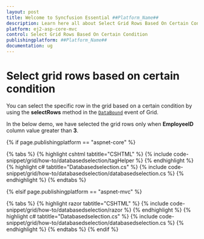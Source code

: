 ```yaml
---
layout: post
title: Welcome to Syncfusion Essential ##Platform_Name##
description: Learn here all about Select Grid Rows Based On Certain Condition of Syncfusion Essential ##Platform_Name## widgets based on HTML5 and jQuery.
platform: ej2-asp-core-mvc
control: Select Grid Rows Based On Certain Condition
publishingplatform: ##Platform_Name##
documentation: ug
---
```



# Select grid rows based on certain condition

You can select the specific row in the grid based on a certain condition by using the **selectRows** method in the [`DataBound`](https://help.syncfusion.com/cr/aspnetcore-js2/Syncfusion.EJ2.Grids.Grid.html#Syncfusion_EJ2_Grids_Grid_DataBound) event of Grid.

In the below demo, we have selected the grid rows only when **EmployeeID** column value greater than **3**.

{% if page.publishingplatform == "aspnet-core" %}

{% tabs %}
{% highlight cshtml tabtitle="CSHTML" %}
{% include code-snippet/grid/how-to/databasedselection/tagHelper %}
{% endhighlight %}
{% highlight c# tabtitle="Databasedselection.cs" %}
{% include code-snippet/grid/how-to/databasedselection/databasedselection.cs %}
{% endhighlight %}
{% endtabs %}

{% elsif page.publishingplatform == "aspnet-mvc" %}

{% tabs %}
{% highlight razor tabtitle="CSHTML" %}
{% include code-snippet/grid/how-to/databasedselection/razor %}
{% endhighlight %}
{% highlight c# tabtitle="Databasedselection.cs" %}
{% include code-snippet/grid/how-to/databasedselection/databasedselection.cs %}
{% endhighlight %}
{% endtabs %}
{% endif %}


